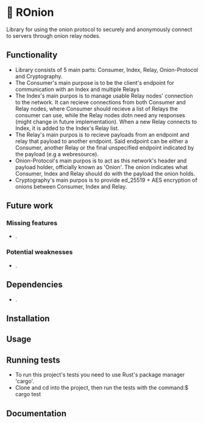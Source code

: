 # 🧅 ROnion
Library for using the onion protocol to securely and anonymously connect to servers through onion relay nodes.

## Functionality
- Library consists of 5 main parts: Consumer, Index, Relay, Onion-Protocol and Cryptography.
- The Consumer's main purpose is to be the client's endpoint for communication with an Index and multiple Relays
- The Index's main purpos is to manage usable Relay nodes' connection to the network. It can recieve connections from both Consumer and Relay nodes, where Consumer should recieve a list of Relays the consumer can use, while the Relay nodes dotn need any responses (might change in future implementation). When a new Relay connects to Index, it is added to the Index's Relay list.
- The Relay's main purpos is to recieve payloads from an endpoint and relay that payload to another endpoint. Said endpoint can be either a Consumer, another Relay or the final unspecified endpoint indicated by the payload (e.g a webresource). 
- Onion-Protocol's main purpos is to act as this network's header and payload holder, officially known as 'Onion'. The onion indicates what Consumer, Index and Relay should do with the payload the onion holds. 
- Cryptography's main purpos is to provide ed_25519 + AES encryption of onions between Consumer, Index and Relay.
## Future work

### Missing features
- .
### Potential weaknesses
- .

## Dependencies
- .

## Installation

## Usage

## Running tests
- To run this project's tests you need to use Rust's package manager 'cargo'. 
- Clone and cd into the project, then run the tests with the command:$ cargo test

## Documentation
